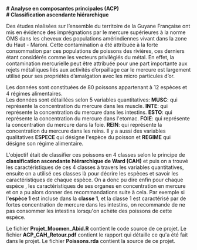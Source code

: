 __# Analyse en composantes principales (ACP)__  
__# Classification ascendante hiérarchique__ 

Des études réalisées sur l’ensemble du territoire de la Guyane Française ont mis en évidence des imprégnations
par le mercure supérieures à la norme OMS dans les cheveux des populations amérindiennes vivant dans la
zone du Haut - Maroni. Cette contamination a été attribuée à la forte consommation par ces populations
de poissons des rivières, ces derniers étant considérés comme les vecteurs privilégiés du métal. En effet,
la contamination mercurielle peut être attribuée pour une part importante aux rejets métalliques liés aux
activités d’orpaillage car le mercure est largement utilisé pour ses propriétés d’amalgation avec les micro
particules d’or. 

Les données sont constituées de 80 poissons appartenant à 12 espèces et 4 régimes alimentaires.  
Les données sont détaillées selon 5 variables quantitatives: 
__MUSC__: qui représente la concentration du mercure dans les muscle. 
__INTE__: qui représente la concentration du mercure dans les intestins. 
__ESTO__: qui représente la concentration du mercure dans l'etomac. 
__FOIE__: qui représente la concentration du mercure dans la foie. 
__REIN__: qui représente la concentration du mercure dans les reins. 
Il y a aussi des variables qualitatives __ESPECE__ qui désigne l'espèce du poisson et __REGIME__ qui désigne son régime alimentaire.  

L'objectif était de classifier ces poissons en 4 classes selon le principe de __classification ascendante hiérarchique de Ward (CAH)__ et puis on a trouvé les caractéristiques de ces
4 classes à travers les variables quantitatives, ensuite on a utilisé ces classes là pour décrire les espèces et savoir les caractéristiques de chaque espèce. 
On a donc pu dire enfin pour chaque espèce , les caractéristiques de ses organes en concentration en mercure et on a pu alors donner des recommandations suite à cela. 
Par exemple si l'__espèce 1__ est incluse dans la __classe 1__, et la classe 1 est caractérisé par de fortes concentration de mercure dans les intestins, on recommande de ne pas consommer
les intestins lorsqu'on achète des poissons de cette espèce.

Le fichier __Projet_Moomen_Abid.R__ contient le code source de ce projet.
Le fichier __ACP_CAH_Retour.pdf__ contient le rapport qui détaille ce qu'a été fait dans le projet.
Le fichier __Poissons.rda__ contient la source de ce projet.


